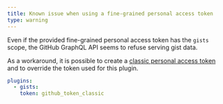 ```yaml
---
title: Known issue when using a fine-grained personal access token
type: warning
---
```


Even if the provided fine-grained personal access token has the `gists` scope, the GitHub GraphQL API seems to refuse serving gist data.

As a workaround, it is possible to create a
[classic personal access token](https://docs.github.com/en/authentication/keeping-your-account-and-data-secure/managing-your-personal-access-tokens#creating-a-personal-access-token-classic) and to
override the token used for this plugin.

```yml
plugins:
  - gists:
    token: github_token_classic
```
